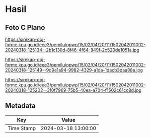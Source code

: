 # Hasil

## Foto C Plano

https://sirekap-obj-formc.kpu.go.id/eee3/pemilu/ppwp/15/02/04/20/11/1502042011002-20240318-125134--2b1c130d-8f46-4f64-849f-2c520de1051a.jpg

https://sirekap-obj-formc.kpu.go.id/eee3/pemilu/ppwp/15/02/04/20/11/1502042011002-20240318-125149--9d9e1a94-9982-4329-a1da-1dacb3daa88a.jpg

https://sirekap-obj-formc.kpu.go.id/eee3/pemilu/ppwp/15/02/04/20/11/1502042011002-20240318-125202--3f0f7969-75b5-40ea-a704-f1502c61cc8d.jpg


## Metadata

| Key        | Value               |
| ---------- | ------------------- |
| Time Stamp | 2024-03-18 13:00:00 |



